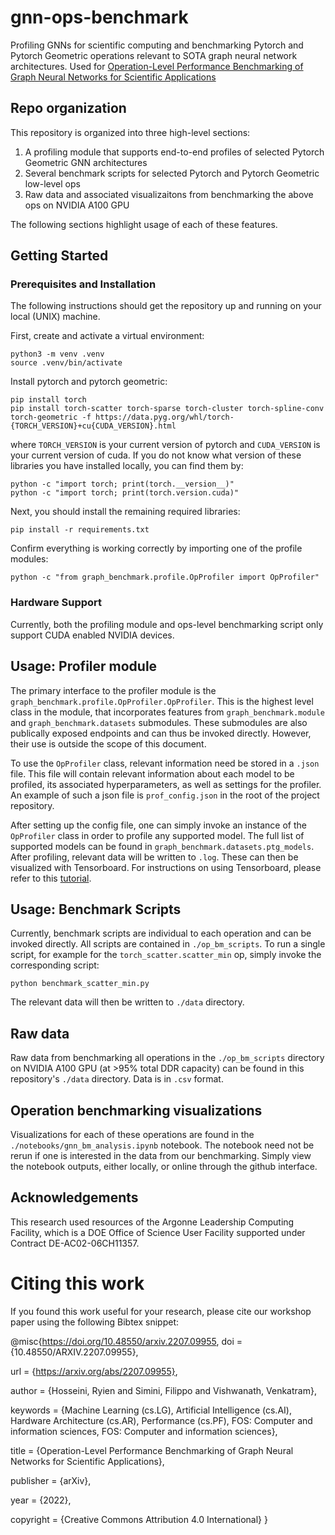 # gnn-ops-benchmark
Profiling GNNs for scientific computing and benchmarking Pytorch and Pytorch Geometric operations relevant to SOTA graph neural network architectures. Used for [Operation-Level Performance Benchmarking of Graph Neural Networks for Scientific Applications](https://arxiv.org/pdf/2207.09955.pdf)

## Repo organization

This repository is organized into three high-level sections: 

1. A profiling module that supports end-to-end profiles of selected Pytorch Geometric GNN architectures
2. Several benchmark scripts for selected Pytorch and Pytorch Geometric low-level ops
3. Raw data and associated visualizaitons from benchmarking the above ops on NVIDIA A100 GPU

The following sections highlight usage of each of these features. 

## Getting Started

### Prerequisites and Installation

The following instructions should get the repository up and running on your local (UNIX) machine. 

First, create and activate a virtual environment:

```
python3 -m venv .venv
source .venv/bin/activate
```

Install pytorch and pytorch geometric:
```
pip install torch
pip install torch-scatter torch-sparse torch-cluster torch-spline-conv torch-geometric -f https://data.pyg.org/whl/torch-{TORCH_VERSION}+cu{CUDA_VERSION}.html
```
where `TORCH_VERSION` is your current version of pytorch and `CUDA_VERSION` is your current version of cuda. If you do not know what version of these libraries you have installed locally, you can find them by:

```
python -c "import torch; print(torch.__version__)"
python -c "import torch; print(torch.version.cuda)"
```

Next, you should install the remaining required libraries:

```
pip install -r requirements.txt
```

Confirm everything is working correctly by importing one of the profile modules:

```
python -c "from graph_benchmark.profile.OpProfiler import OpProfiler"
```

### Hardware Support

Currently, both the profiling module and ops-level benchmarking script only support CUDA enabled NVIDIA devices. 


## Usage: Profiler module 

The primary interface to the profiler module is the `graph_benchmark.profile.OpProfiler.OpProfiler`. This is the highest level class in the module, that incorporates features from `graph_benchmark.module` and `graph_benchmark.datasets` submodules. These submodules are also publically exposed endpoints and can thus be invoked directly. However, their use is outside the scope of this document. 

To use the `OpProfiler` class, relevant information need be stored in a `.json` file. This file will contain relevant information about each model to be profiled, its associated hyperparameters, as well as settings for the profiler. An example of such a json file is `prof_config.json` in the root of the project repository. 

After setting up the config file, one can simply invoke an instance of the `OpProfiler` class in order to profile any supported model. The full list of supported models can be found in `graph_benchmark.datasets.ptg_models`. After profiling, relevant data will be written to `.log`. These can then be visualized with Tensorboard. For instructions on using Tensorboard, please refer to this [tutorial](https://pytorch.org/tutorials/recipes/recipes/tensorboard_with_pytorch.html). 

## Usage: Benchmark Scripts

Currently, benchmark scripts are individual to each operation and can be invoked directly. All scripts are contained in `./op_bm_scripts`. To run a single script, for example for the `torch_scatter.scatter_min` op, simply invoke the corresponding script:

```
python benchmark_scatter_min.py
```
The relevant data will then be written to `./data` directory.


## Raw data
Raw data from benchmarking all operations in the `./op_bm_scripts` directory on NVIDIA A100 GPU (at >95% total DDR capacity) can be found in this repository's `./data` directory. Data is in `.csv` format. 

## Operation benchmarking visualizations

Visualizations for each of these operations are found in the `./notebooks/gnn_bm_analysis.ipynb` notebook. The notebook need not be rerun if one is interested in the data from our benchmarking. Simply view the notebook outputs, either locally, or online through the github interface. 

## Acknowledgements

This research used resources of the Argonne Leadership Computing Facility, which is a DOE Office of Science User Facility supported under Contract DE-AC02-06CH11357.

# Citing this work
If you found this work useful for your research, please cite our workshop paper using the following Bibtex snippet:

@misc{https://doi.org/10.48550/arxiv.2207.09955,
  doi = {10.48550/ARXIV.2207.09955},
  
  url = {https://arxiv.org/abs/2207.09955},
  
  author = {Hosseini, Ryien and Simini, Filippo and Vishwanath, Venkatram},
  
  keywords = {Machine Learning (cs.LG), Artificial Intelligence (cs.AI), Hardware Architecture (cs.AR), Performance (cs.PF), FOS: Computer and information sciences, FOS: Computer and information sciences},
  
  title = {Operation-Level Performance Benchmarking of Graph Neural Networks for Scientific Applications},
  
  publisher = {arXiv},
  
  year = {2022},
  
  copyright = {Creative Commons Attribution 4.0 International}
}



